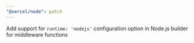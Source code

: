 ```yaml
---
"@vercel/node": patch
---
```


Add support for `runtime: 'nodejs'` configuration option in Node.js builder for middleware functions

